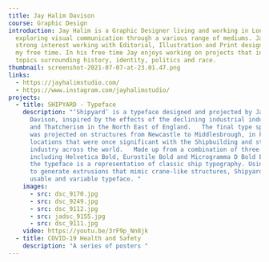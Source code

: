 ```yaml
---
title: Jay Halim Davison
course: Graphic Design
introduction: Jay Halim is a Graphic Designer living and working in London,
  exploring visual communication through a various range of mediums. Jay has a
  strong interest working with Editorial, Illustration and Print design. During
  my free time. In his free time Jay enjoys working on projects that investigate
  topics surrounding history, identity, politics and race.
thumbnail: screenshot-2021-07-07-at-23.01.47.png
links:
  - https://jayhalimstudio.com/
  - https://www.instagram.com/jayhalimstudio/
projects:
  - title: SHIPYARD - Typeface
    description: "‘Shipyard’ is a typeface designed and projected by Jay Halim
      Davison, inspired by the effects of the declining industrial industries
      and Thatcherism in the North East of England.   The final type specimen
      was projected on structures from Newcastle to Middlesbrough, in key
      locations that were once significant with the Shipbuilding and steel
      industry across the world.   Made up from a combination of three fonts
      including Helvetica Bold, Eurostile Bold and Microgramma D Bold Extended,
      the typeface is a representation of classic ship typography. Using Glyphs
      to generate extrusions that mimic crane-like structures, Shipyard is a
      usable and variable typeface. "
    images:
      - src: dsc_9170.jpg
      - src: dsc_9249.jpg
      - src: dsc_9112.jpg
      - src: jadsc_9155.jpg
      - src: dsc_9111.jpg
    video: https://youtu.be/3rF9p_Nn8jk
  - title: COVID-19 Health and Safety
    description: "A series of posters "
---
```

